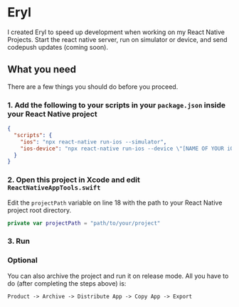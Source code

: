 # Eryl
I created Eryl to speed up development when working on my React Native Projects. Start the react native server, run on simulator or device, and send codepush updates (coming soon).

## What you need

There are a few things you should do before you proceed.

### 1. Add the following to your scripts in your `package.json` inside your React Native project

```json
{
  "scripts": {
    "ios": "npx react-native run-ios --simulator",
    "ios-device": "npx react-native run-ios --device \"[NAME OF YOUR iOS DEVICE]\""
  }
}
```

### 2. Open this project in Xcode and edit `ReactNativeAppTools.swift`

Edit the `projectPath` variable on line 18 with the path to your React Native project root directory.
```swift
private var projectPath = "path/to/your/project"

```

### 3. Run

### Optional

You can also archive the project and run it on release mode. All you have to do (after completing the steps above) is:

```
Product -> Archive -> Distribute App -> Copy App -> Export
```
